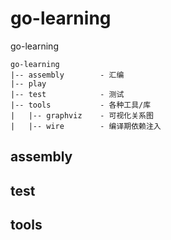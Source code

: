 # go-learning

go-learning

```text
go-learning
|-- assembly        - 汇编
|-- play
|-- test            - 测试
|-- tools           - 各种工具/库
|   |-- graphviz    - 可视化关系图
|   |-- wire        - 编译期依赖注入
```

## assembly

## test

## tools
